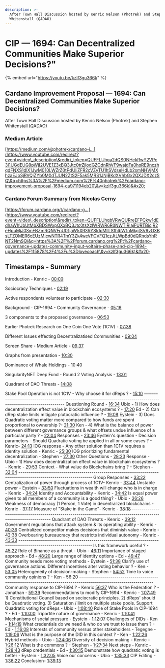 ```yaml
---
description: >-
  After Town Hall Discussion hosted by Kenric Nelson (Photrek) and Stephen
  Whitenstall (QADAO)
---
```


# CIP — 1694: Can Decentralized Communities Make Superior Decisions?"

{% embed url="https://youtu.be/kzlf3gu366k" %}

## Cardano Improvement Proposal — 1694: Can Decentralized Communities Make Superior Decisions?&#x20;

After Town Hall Discussion hosted by Kenric Nelson (Photrek) and Stephen Whitenstall (QADAO)&#x20;

### Medium Article

&#x20;[https://medium.com/@photrek/cardano-i...](https://www.youtube.com/redirect?event=video\_description\&redir\_token=QUFFLUhqa2dQS0NHckRwY2VPc3l1UGdEUG9pWjI2UVE1Z3xBQ3Jtc0trZjlodGZCdnRhVF9wajdFa0hoRE9nczhqdFNXS1dlX1JwM010LWZrZ0tPdUliZFR2cVZyTU1hSVdseHdLb2xmNHVjMXhzaEJoSjRVQjZYb0M0dTJUN2ZtS2F5ak5MRS1JNjBKdXVhbGx2QXJDX2czSQ\&q=https%3A%2F%2Fmedium.com%2F%40photrek%2Fcardano-improvement-proposal-1694-ca971194eb20\&v=kzlf3gu366k)&#x20;

### Cardano Forum Summary from Nicolas Cerny

[https://forum.cardano.org/t/cardano-g...](https://www.youtube.com/redirect?event=video\_description\&redir\_token=QUFFLUhqbVRwQURreEFPQkw1dEdhaWhUbUtMbXBDSWxpQXxBQ3Jtc0tsXzlWRWR6R0NWTlRIajFURTBicjR2eHpuMjJ0SmFBZmRQNVFpU01jaW5XR3RYSldpMllLS1hlbW1nMkgtSV9vOXBsLTZOMER6cEUzMlcwNTR4TmY3Zk4wcVFCVFQ1czJtLWpBd0dQRndsYnRNT2NmSQ\&q=https%3A%2F%2Fforum.cardano.org%2Ft%2Fcardano-governance-updates-community-input-voltaire-phase-and-cip-1694-updates%2F115878%2F4%3Fu%3Dlovecoach\&v=kzlf3gu366k)&#x20;

## Timestamps - Summary

Introduction - Kenric - [00:00](https://www.youtube.com/watch?v=kzlf3gu366k\&t=0s)

Sociocracy Techniques - [02:19](https://www.youtube.com/watch?v=kzlf3gu366k\&t=139s)&#x20;

Active respondents volunteer to participate - [02:30](https://www.youtube.com/watch?v=kzlf3gu366k\&t=150s)&#x20;

Background - CIP-1694 - Community Governance - [05:16](https://www.youtube.com/watch?v=kzlf3gu366k\&t=316s)&#x20;

3 components to the proposed governance - [06:53](https://www.youtube.com/watch?v=kzlf3gu366k\&t=413s)&#x20;

Earlier Photrek Research on One Coin One Vote (1C1V) - [07:38](https://www.youtube.com/watch?v=kzlf3gu366k\&t=458s)&#x20;

Different Issues effecting Decentralizatised Communities - [09:04](https://www.youtube.com/watch?v=kzlf3gu366k\&t=544s)&#x20;

Screen Share - Medium Article - [09:37](https://www.youtube.com/watch?v=kzlf3gu366k\&t=577s)&#x20;

Graphs from presentation - [10:30](https://www.youtube.com/watch?v=kzlf3gu366k\&t=630s)&#x20;

Dominance of Whale Holdings - [10:40](https://www.youtube.com/watch?v=kzlf3gu366k\&t=640s)&#x20;

SingularityNET Deep Fund - Round 2 Voting Analysis - [13:01](https://www.youtube.com/watch?v=kzlf3gu366k\&t=781s)&#x20;

Quadrant of DAO Threats - [14:08](https://www.youtube.com/watch?v=kzlf3gu366k\&t=848s)&#x20;

Stake Pool Operation is not 1C1V - Why choose it for dReps ? - [15:10](https://www.youtube.com/watch?v=kzlf3gu366k\&t=910s) ------------------------------------------------------------------------------------------------------------------- Questioning Round - [16:34](https://www.youtube.com/watch?v=kzlf3gu366k\&t=994s) Ubio - 1) How does decentralization effect value in blockchain ecosystems ? - [17:20](https://www.youtube.com/watch?v=kzlf3gu366k\&t=1040s) Ed - 2) Can dRep stake limits mitigate plutocratic influence ? - [19:08](https://www.youtube.com/watch?v=kzlf3gu366k\&t=1148s) Eystein - 3) Does Quadratic voting matter more compared to how funds are spent proportional to ownership ?- [21:30](https://www.youtube.com/watch?v=kzlf3gu366k\&t=1290s) Ken - 4) What is the balance of power between different governance groups & what offsets undue influence of a particular party ? - [22:04](https://www.youtube.com/watch?v=kzlf3gu366k\&t=1324s) Responses - [23:46](https://www.youtube.com/watch?v=kzlf3gu366k\&t=1426s) Eystein's question - Decision parameters - Should Quadratic voting be applied in all or some cases ? - Kenric- [24:13](https://www.youtube.com/watch?v=kzlf3gu366k\&t=1453s) IOG response - Any other solution than 1C1V requires a identity solution - Kenric - [25:30](https://www.youtube.com/watch?v=kzlf3gu366k\&t=1530s) IOG prioritizing fundamental decentralization - Stephen - [27:30](https://www.youtube.com/watch?v=kzlf3gu366k\&t=1650s) Other Questions - [28:23](https://www.youtube.com/watch?v=kzlf3gu366k\&t=1703s) Response - Ubio - 1) How does decentralization effect value in blockchain ecosystems ? - Kenric - [29:53](https://www.youtube.com/watch?v=kzlf3gu366k\&t=1793s) Context - What value do Blockchains bring ? - Stephen - [32:04](https://www.youtube.com/watch?v=kzlf3gu366k\&t=1924s) ------------------------------------------------------------------------------------------------------------------- Group Responses - [33:22](https://www.youtube.com/watch?v=kzlf3gu366k\&t=2002s) Centralization of power through process of 1C1V- Kenric - [33:44](https://www.youtube.com/watch?v=kzlf3gu366k\&t=2024s) Unstable power - Eystein - [33:50](https://www.youtube.com/watch?v=kzlf3gu366k\&t=2030s) Fluctuations in wealth will change who is in charge - Kenric - [34:24](https://www.youtube.com/watch?v=kzlf3gu366k\&t=2064s) Identity and Accountability - Kenric - [34:42](https://www.youtube.com/watch?v=kzlf3gu366k\&t=2082s) Is equal power given to all members of a community is a good thing? - Ubio - [36:26](https://www.youtube.com/watch?v=kzlf3gu366k\&t=2186s) Weakness of democracy (1 Person, 1 Vote) in decentralized blockchains - Kenric - [37:17](https://www.youtube.com/watch?v=kzlf3gu366k\&t=2237s) Measure of "Stake in the Game"- Kenric - [38:18](https://www.youtube.com/watch?v=kzlf3gu366k\&t=2298s) ------------------------------------------------------------------------------------------------------------------- Quadrant of DAO Threats - Kenric - [39:12](https://www.youtube.com/watch?v=kzlf3gu366k\&t=2352s) Government regulations that attack system & its operating ability - Kenric - [40:36](https://www.youtube.com/watch?v=kzlf3gu366k\&t=2436s) Centralized competitor makes decisions that diminish value - Kenric - [42:38](https://www.youtube.com/watch?v=kzlf3gu366k\&t=2558s) Overbearing bureaucracy that restricts individual autonomy - Kenric - [43:33](https://www.youtube.com/watch?v=kzlf3gu366k\&t=2613s) ------------------------------------------------------------------------------------------------------------------- Is this framework useful ? - [45:22](https://www.youtube.com/watch?v=kzlf3gu366k\&t=2722s) Role of Binance as a threat - Ubio - [46:11](https://www.youtube.com/watch?v=kzlf3gu366k\&t=2771s) Importance of staged approach - Ed - [48:20](https://www.youtube.com/watch?v=kzlf3gu366k\&t=2900s) Large range of identity options - Ed - [49:47](https://www.youtube.com/watch?v=kzlf3gu366k\&t=2987s) Community needs more voting methods - Eystein - [51:38](https://www.youtube.com/watch?v=kzlf3gu366k\&t=3098s) Clarify use of governance actions. Different incentives alter voting behavior ? - Ken - [53:05](https://www.youtube.com/watch?v=kzlf3gu366k\&t=3185s) Heterogeneity of decision-making - Stephen - [54:52](https://www.youtube.com/watch?v=kzlf3gu366k\&t=3292s) Time to voice community opinions ? - Ken - [56:20](https://www.youtube.com/watch?v=kzlf3gu366k\&t=3380s) ------------------------------------------------------------------------------------------------------------------- Community response to CIP-1694 ? - Kenric [56:37](https://www.youtube.com/watch?v=kzlf3gu366k\&t=3397s) Who is the Federation ? - Jonathan - [59:39](https://www.youtube.com/watch?v=kzlf3gu366k\&t=3579s) Recommendations to modify CIP-1694 - Kenric - [1:07:49](https://www.youtube.com/watch?v=kzlf3gu366k\&t=4069s) 1) Constitutional Council based on sociocratic principles. 2) dReps’ should be Quadratic voting. 3) Saturation / limit on multiple stake pools. Support Quadratic voting for dReps - Ubio - [1:08:40](https://www.youtube.com/watch?v=kzlf3gu366k\&t=4120s) Role of Stake Pools in CIP-1694 ? - Ed - [1:10:00](https://www.youtube.com/watch?v=kzlf3gu366k\&t=4200s) Tripartite nature of governance - Kenric - [1:10:41](https://www.youtube.com/watch?v=kzlf3gu366k\&t=4241s) Mechanisms of social pressure - Eystein - [1:12:07](https://www.youtube.com/watch?v=kzlf3gu366k\&t=4327s) Challenges of DIDs - Ken - [1:14:19](https://www.youtube.com/watch?v=kzlf3gu366k\&t=4459s) What credentials do we need & who do we trust to issue them ? - Ed - [1:16:08](https://www.youtube.com/watch?v=kzlf3gu366k\&t=4568s) Interests of community versus other stakeholders - Tegegne - [1:19:06](https://www.youtube.com/watch?v=kzlf3gu366k\&t=4746s) What is the purpose of the DID in this context ? - Ken - [1:22:26](https://www.youtube.com/watch?v=kzlf3gu366k\&t=4946s) Hybrid methods - Ubio - [1:24:06](https://www.youtube.com/watch?v=kzlf3gu366k\&t=5046s) Diversity of decision making - Kenric - [1:26:12](https://www.youtube.com/watch?v=kzlf3gu366k\&t=5172s) What is the commons ? - Stephen - [1:27:34](https://www.youtube.com/watch?v=kzlf3gu366k\&t=5254s) Next steps - Kenric - [1:28:43](https://www.youtube.com/watch?v=kzlf3gu366k\&t=5323s) dRep credentials - Ed - [1:30:15](https://www.youtube.com/watch?v=kzlf3gu366k\&t=5415s) Demonstrate how quadratic voting is better - Eystein - [1:32:05](https://www.youtube.com/watch?v=kzlf3gu366k\&t=5525s) Voice our concerns - Ubio - [1:35:33](https://www.youtube.com/watch?v=kzlf3gu366k\&t=5733s) CIP Editing - [1:36:22](https://www.youtube.com/watch?v=kzlf3gu366k\&t=5782s) Conclusion- [1:39:13](https://www.youtube.com/watch?v=kzlf3gu366k\&t=5953s)
